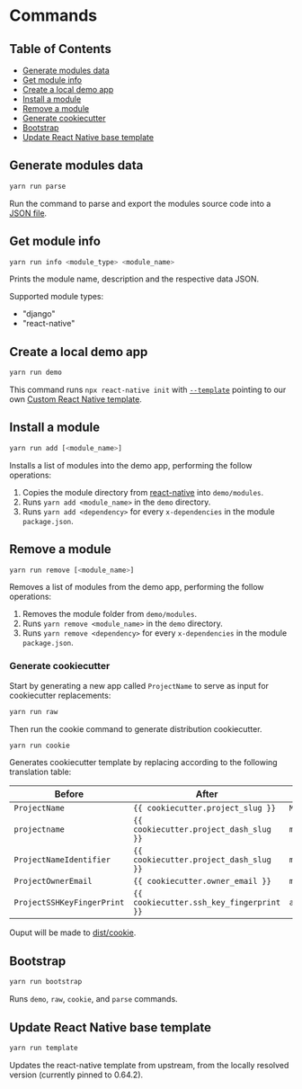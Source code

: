 # Commands

## Table of Contents

- [Generate modules data](#generate-modules-data)
- [Get module info](#get-module-info)
- [Create a local demo app](#create-a-local-demo-app)
- [Install a module](#install-a-module)
- [Remove a module](#remove-a-module)
- [Generate cookiecutter](#generate-cookiecutter)
- [Bootstrap](#bootstrap)
- [Update React Native base template](#update-react-native-base-template)

## Generate modules data

```sh
yarn run parse
```

Run the command to parse and export the modules source code into a [JSON file](/dist/modules.json).

## Get module info

```sh
yarn run info <module_type> <module_name>
```

Prints the module name, description and the respective data JSON.

Supported module types:

- "django"
- "react-native"

## Create a local demo app

```sh
yarn run demo
```

This command runs `npx react-native init` with [`--template`](https://github.com/react-native-community/cli/tree/master/packages/global-cli#--template) pointing to our own [Custom React Native template](#custom-react-native-template).

## Install a module

```sh
yarn run add [<module_name>]
```

Installs a list of modules into the demo app, performing the follow operations:

1. Copies the module directory from [react-native](/modules/react-native) into `demo/modules`.
2. Runs `yarn add <module_name>` in the `demo` directory.
3. Runs `yarn add <dependency>` for every `x-dependencies` in the module `package.json`.

## Remove a module

```sh
yarn run remove [<module_name>]
```

Removes a list of modules from the demo app, performing the follow operations:

1. Removes the module folder from `demo/modules`.
2. Runs `yarn remove <module_name>` in the `demo` directory.
3. Runs `yarn remove <dependency>` for every `x-dependencies` in the module `package.json`.

### Generate cookiecutter

Start by generating a new app called `ProjectName` to serve as input for cookiecutter replacements:

```sh
yarn run raw

```

Then run the cookie command to generate distribution cookiecutter.

```sh
yarn run cookie
```

Generates cookiecutter template by replacing according to the following translation table:

| Before                     | After                                    | Example            |
| -------------------------- | ---------------------------------------- | ------------------ |
| `ProjectName`              | `{{ cookiecutter.project_slug }}`        | `MyNewApp`         |
| `projectname`              | `{{ cookiecutter.project_dash_slug }}`   | `mynewapp`         |
| `ProjectNameIdentifier`    | `{{ cookiecutter.project_dash_slug }}`   | `mynewapp`         |
| `ProjectOwnerEmail`        | `{{ cookiecutter.owner_email }}`         | `mail@example.com` |
| `ProjectSSHKeyFingerPrint` | `{{ cookiecutter.ssh_key_fingerprint }}` | `abc:123`          |

Ouput will be made to [dist/cookie](/dist/cookie).

## Bootstrap

```sh
yarn run bootstrap
```

Runs `demo`, `raw`, `cookie`, and `parse` commands.

## Update React Native base template

```sh
yarn run template
```

Updates the react-native template from upstream, from the locally resolved version (currently pinned to 0.64.2).
